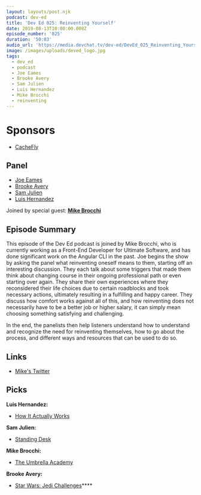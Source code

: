 ```yaml
---
layout: layouts/post.njk
podcast: dev-ed
title: 'Dev Ed 025: Reinventing Yourself'
date: 2019-08-13T10:00:00.000Z
episode_number: '025'
duration: '50:03'
audio_url: 'https://media.devchat.tv/dev-ed/DevEd_025_Reinventing_Yourself.mp3'
image: /images/uploads/deved_logo.jpg
tags:
  - dev_ed
  - podcast
  - Joe Eames
  - Brooke Avery
  - Sam Julien
  - Luis Hernandez
  - Mike Brocchi
  - reinventing
---
```

# Sponsors

* [CacheFly](https://www.cachefly.com/)

## Panel

* [Joe Eames](https://thinkster.io/)
* [Brooke Avery](https://thinkster.io/)
* [Sam Julien](https://twitter.com/samjulien?lang=en)
* [Luis Hernandez](https://lambdaschool.com/about)

Joined by special guest: [**Mike Brocchi**](https://www.linkedin.com/in/mikebrocchi/)

## Episode Summary

This episode of the Dev Ed podcast is joined by Mike Brocchi, who is currently working as a Front-End Developer for Ultimate Software, and has done significant work on the Angular CLI in the past. Joe begins the show by asking the panel what reinventing oneself means to them, starting off an interesting discussion. They each talk about some triggers that made them think about changing course in their ongoing professional path  or even starting over again. They share their own experiences where they reconsidered their life choices due to certain roadblocks and took necessary actions, ultimately resulting in a fulfilling and happy career. They discuss how comfort works against all of this, and how reinventing does not necessarily have to be a better job or higher salary, it can simply mean choosing something satisfying and challenging. 

In the end, the panelists then help listeners understand how to understand and recognize the need for reinventing themselves, how to go about the process, and different ways and resources that can be used to do so.

## Links

* [Mike's Twitter](https://twitter.com/Brocco)

## Picks

**Luis Hernandez:**

* [How It Actually Works](https://www.howitactuallyworks.com/)

**Sam Julien:**

* [Standing Desk](https://www.autonomous.ai/)

**Mike Brocchi:**

* [The Umbrella Academy](https://bpb.opendns.com/b/https/www.netflix.com/title/80186863)

**Brooke Avery:**

* [Star Wars: Jedi Challenges](https://www.lenovo.com/us/en/jedichallenges)****

